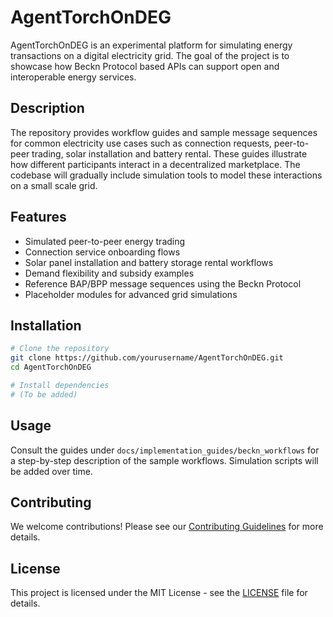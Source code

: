 # AgentTorchOnDEG

AgentTorchOnDEG is an experimental platform for simulating energy transactions on a digital electricity grid. The goal of the project is to showcase how Beckn Protocol based APIs can support open and interoperable energy services.

## Description

The repository provides workflow guides and sample message sequences for common electricity use cases such as connection requests, peer-to-peer trading, solar installation and battery rental. These guides illustrate how different participants interact in a decentralized marketplace. The codebase will gradually include simulation tools to model these interactions on a small scale grid.

## Features

- Simulated peer-to-peer energy trading
- Connection service onboarding flows
- Solar panel installation and battery storage rental workflows
- Demand flexibility and subsidy examples
- Reference BAP/BPP message sequences using the Beckn Protocol
- Placeholder modules for advanced grid simulations

## Installation

```bash
# Clone the repository
git clone https://github.com/yourusername/AgentTorchOnDEG.git
cd AgentTorchOnDEG

# Install dependencies
# (To be added)
```

## Usage

Consult the guides under `docs/implementation_guides/beckn_workflows` for a step-by-step description of the sample workflows. Simulation scripts will be added over time.

## Contributing

We welcome contributions! Please see our [Contributing Guidelines](CONTRIBUTING.md) for more details.

## License

This project is licensed under the MIT License - see the [LICENSE](LICENSE) file for details.
